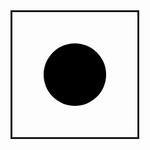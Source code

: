 

<html><body>
  <svg width=200 height = 200 style = "border:solid;">
    <g transform="translate(100,100)">
      <circle r =50> </circle>
    </g>
  </svg>
</body></html>
